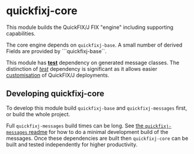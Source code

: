 # quickfixj-core

This module builds the QuickFIX/J FIX "engine" including supporting capabilities.

The core engine depends on ```quickfixj-base```. A small number of derived Fields are provided by ```quickfixj-base``.

 This module has <u>**test**</u> dependency on generated message classes. The distinction of <u>*test*</u> dependency is significant as it allows easier [customisation](../customising-quickfixj.md) of QuickFIX/J deployments.

## Developing quickfixj-core

To develop this module build ```quickfixj-base``` and ```quickfixj-messages``` first, or build the whole project. 

Full ```quickfixj-messages``` build times can be long. See [the ```quickfixj-messages``` readme](../quickfixj-messages/readme.md) for how to do a minimal development build of the messages. Once these dependencies are built then ```quickfixj-core``` can be built and tested independently for higher productivity.
